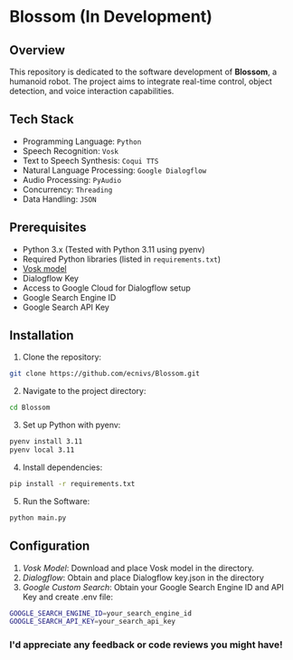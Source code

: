 # Blossom (In Development)

## Overview
This repository is dedicated to the software development of **Blossom**, a humanoid robot. The project aims to integrate real-time control, object detection, and voice interaction capabilities.

## Tech Stack
* Programming Language: `Python`
* Speech Recognition: `Vosk`
* Text to Speech Synthesis: `Coqui TTS`
* Natural Language Processing: `Google Dialogflow`
* Audio Processing: `PyAudio`
* Concurrency: `Threading`
* Data Handling: `JSON`

## Prerequisites
* Python 3.x (Tested with Python 3.11 using pyenv)
* Required Python libraries (listed in `requirements.txt`)
* [Vosk model](https://alphacephei.com/vosk/models)
* Dialogflow Key
* Access to Google Cloud for Dialogflow setup
* Google Search Engine ID
* Google Search API Key

## Installation
1. Clone the repository:
```bash
git clone https://github.com/ecnivs/Blossom.git
```
2. Navigate to the project directory:
```bash
cd Blossom
```
3. Set up Python with pyenv:
```bash
pyenv install 3.11
pyenv local 3.11
```
4. Install dependencies:
```bash
pip install -r requirements.txt
```
5. Run the Software:
```bash
python main.py
```

## Configuration
1. *Vosk Model*: Download and place Vosk model in the directory.
2. *Dialogflow*: Obtain and place Dialogflow key.json in the directory
3. *Google Custom Search*: Obtain your Google Search Engine ID and API Key and create .env file:
```bash
GOOGLE_SEARCH_ENGINE_ID=your_search_engine_id
GOOGLE_SEARCH_API_KEY=your_search_api_key
```

### I'd appreciate any feedback or code reviews you might have!
